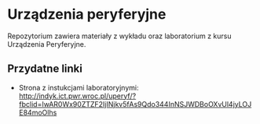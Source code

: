 # Urządzenia peryferyjne
Repozytorium zawiera materiały z wykładu oraz laboratorium z kursu Urządzenia Peryferyjne.

## Przydatne linki
* Strona z instukcjami laboratoryjnymi: http://indyk.ict.pwr.wroc.pl/uperyf/?fbclid=IwAR0Wx90ZTZF2IjINjkv5fAs9Qdo344InNSJWDBoOXvUl4jyLOJE84moOlhs